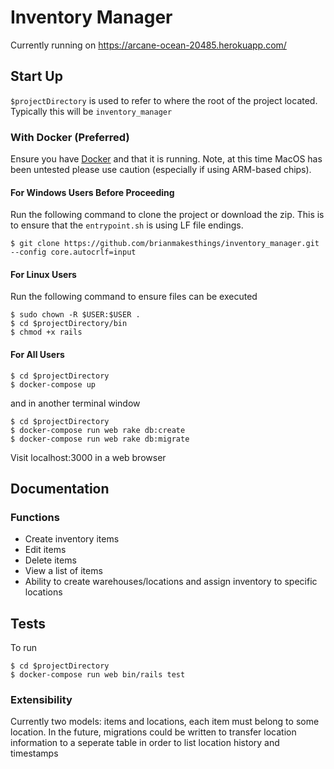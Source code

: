 # Inventory Manager

Currently running on https://arcane-ocean-20485.herokuapp.com/

## Start Up
`$projectDirectory` is used to refer to where the root of the project located. Typically this will be `inventory_manager`

### With Docker (Preferred)
Ensure you have [Docker](https://www.docker.com/) and that it is running. Note, at this time MacOS has been untested please use caution (especially if using ARM-based chips).

#### For Windows Users Before Proceeding
Run the following command to clone the project or download the zip. This is to ensure that the `entrypoint.sh` is using LF file endings.
```
$ git clone https://github.com/brianmakesthings/inventory_manager.git --config core.autocrlf=input
```

#### For Linux Users
Run the following command to ensure files can be executed

```
$ sudo chown -R $USER:$USER .
$ cd $projectDirectory/bin
$ chmod +x rails
```
#### For All Users

```
$ cd $projectDirectory
$ docker-compose up
```
and in another terminal window
```
$ cd $projectDirectory
$ docker-compose run web rake db:create
$ docker-compose run web rake db:migrate
```

Visit localhost:3000 in a web browser

## Documentation
### Functions
- Create inventory items
- Edit items
- Delete items
- View a list of items
- Ability to create warehouses/locations and assign inventory to specific locations

## Tests
To run
```
$ cd $projectDirectory
$ docker-compose run web bin/rails test
```

### Extensibility
Currently two models: items and locations, each item must belong to some location.
In the future, migrations could be written to transfer location information to a seperate table in order to list location history and timestamps
